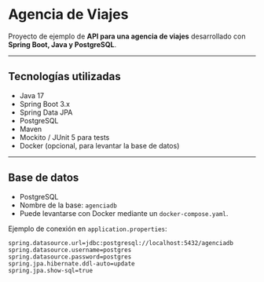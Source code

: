 # Agencia de Viajes

Proyecto de ejemplo de **API para una agencia de viajes** desarrollado con **Spring Boot, Java y PostgreSQL**.  

---

## Tecnologías utilizadas

- Java 17
- Spring Boot 3.x
- Spring Data JPA
- PostgreSQL
- Maven
- Mockito / JUnit 5 para tests
- Docker (opcional, para levantar la base de datos)

---
## Base de datos

- PostgreSQL
- Nombre de la base: `agenciadb`
- Puede levantarse con Docker mediante un `docker-compose.yaml`.

Ejemplo de conexión en `application.properties`:

```properties
spring.datasource.url=jdbc:postgresql://localhost:5432/agenciadb
spring.datasource.username=postgres
spring.datasource.password=postgres
spring.jpa.hibernate.ddl-auto=update
spring.jpa.show-sql=true


